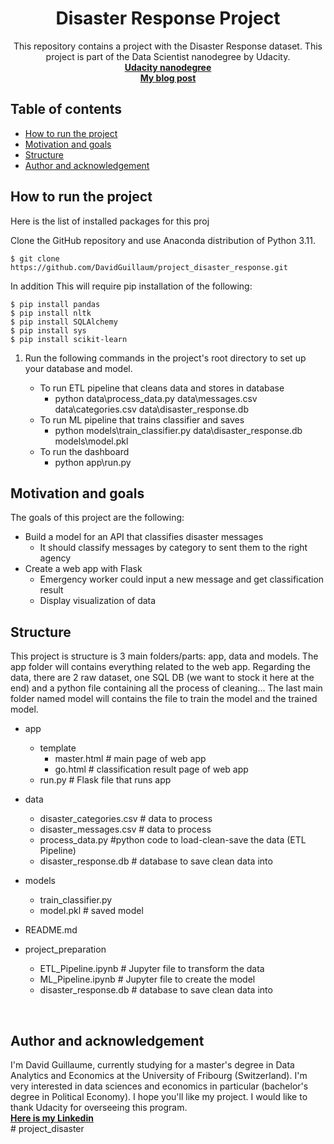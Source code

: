 <h1 align="center">Disaster Response Project</h1>

<p align="center">
This repository contains a project with the Disaster Response dataset. This project is part of the Data Scientist nanodegree by Udacity.
<br>
  <a href="https://www.udacity.com/course/data-scientist-nanodegree--nd025?campaign_name=back2skills&coupon=BACK2SKILLS&utm_source=gsem_brand&utm_medium=ads_r&utm_campaign=19167921312_c_individuals&utm_term=143524475679&utm_keyword=data%20science%20udacity_e&gclid=CjwKCAjwrranBhAEEiwAzbhNtU2AhXMTLOAIxbb7dFpKJJ5RpY5AJ2vrr2QDXU5EzU5AiBIidf2R_hoCqrYQAvD_BwE"><strong>Udacity nanodegree</strong></a>
  <br>
  <a href="https://medium.com/@guillaume.david11"><strong>My blog post</strong></a>
  <br>
</p>

## Table of contents

- [How to run the project](#How-to-run-the-project)
- [Motivation and goals](#Motivation-and-goals)
- [Structure](#Structure)
- [Author and acknowledgement](#author-and-acknowledgement)

## How to run the project

Here is the list of installed packages for this proj


Clone the GitHub repository and use Anaconda distribution of Python 3.11.

    $ git clone https://github.com/DavidGuillaum/project_disaster_response.git

In addition This will require pip installation of the following:

    $ pip install pandas
    $ pip install nltk
    $ pip install SQLAlchemy
    $ pip install sys
    $ pip install scikit-learn

1. Run the following commands in the project's root directory to set up your database and model.

    - To run ETL pipeline that cleans data and stores in database
        - python data\process_data.py data\messages.csv data\categories.csv data\disaster_response.db
    - To run ML pipeline that trains classifier and saves
        - python models\train_classifier.py data\disaster_response.db models\model.pkl
    - To run the dashboard
        - python app\run.py   


## Motivation and goals

The goals of this project are the following:
- Build a model for an API that classifies disaster messages
    - It should classify messages by category to sent them to the right agency
- Create a web app with Flask
    - Emergency worker could input a new message and get classification result
    - Display visualization of data

## Structure
This project is structure is 3 main folders/parts: app, data and models. The app folder will contains everything related to the web app. Regarding the data, there are 2 raw dataset, one SQL DB (we want to stock it here at the end) and a python file containing all the process of cleaning... The last main folder named model will contains the file to train the model and the trained model.
- app
    - template
        - master.html  # main page of web app
        - go.html  # classification result page of web app
    - run.py  # Flask file that runs app

- data
    - disaster_categories.csv  # data to process 
    - disaster_messages.csv  # data to process
    - process_data.py   #python code to load-clean-save the data (ETL Pipeline)
    - disaster_response.db   # database to save clean data into

- models
    - train_classifier.py
    - model.pkl  # saved model 

- README.md

- project_preparation
    - ETL_Pipeline.ipynb   # Jupyter file to transform the data
    - ML_Pipeline.ipynb   # Jupyter file to create the model
    - disaster_response.db   # database to save clean data into

<br>


## Author and acknowledgement
I'm David Guillaume, currently studying for a master's degree in Data Analytics and Economics at the University of Fribourg (Switzerland). I'm very interested in data sciences and economics in particular (bachelor's degree in Political Economy). I hope you'll like my project. I would like to thank Udacity for overseeing this program.
<br>
<a href="https://www.linkedin.com/in/david-guillaume-a7bb1b201/"><strong>Here is my Linkedin</strong></a>
<br>#   p r o j e c t _ d i s a s t e r  
 